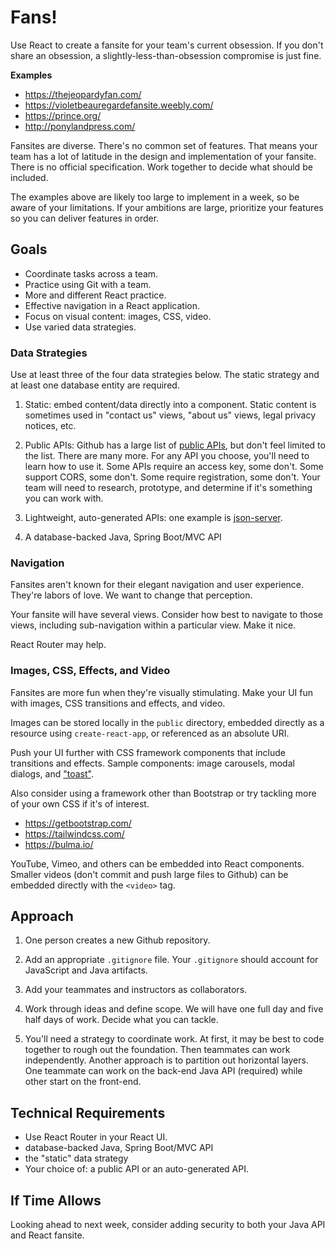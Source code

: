 # Fans!

Use React to create a fansite for your team's current obsession. If you don't share an obsession, a slightly-less-than-obsession compromise is just fine.

**Examples**

- https://thejeopardyfan.com/
- https://violetbeauregardefansite.weebly.com/
- https://prince.org/
- http://ponylandpress.com/

Fansites are diverse. There's no common set of features. That means your team has a lot of latitude in the design and implementation of your fansite. There is no official specification. Work together to decide what should be included.

The examples above are likely too large to implement in a week, so be aware of your limitations. If your ambitions are large, prioritize your features so you can deliver features in order.

## Goals

- Coordinate tasks across a team.
- Practice using Git with a team.
- More and different React practice.
- Effective navigation in a React application.
- Focus on visual content: images, CSS, video.
- Use varied data strategies.

### Data Strategies

Use at least three of the four data strategies below. The static strategy and at least one database entity are required.

1. Static: embed content/data directly into a component. Static content is sometimes used in "contact us" views, "about us" views, legal privacy notices, etc.

2. Public APIs: Github has a large list of [public APIs](https://github.com/public-apis/public-apis), but don't feel limited to the list. There are many more. For any API you choose, you'll need to learn how to use it. Some APIs require an access key, some don't. Some support CORS, some don't. Some require registration, some don't. Your team will need to research, prototype, and determine if it's something you can work with.

3. Lightweight, auto-generated APIs: one example is [json-server](https://github.com/typicode/json-server).

4. A database-backed Java, Spring Boot/MVC API

### Navigation

Fansites aren't known for their elegant navigation and user experience. They're labors of love. We want to change that perception.

Your fansite will have several views. Consider how best to navigate to those views, including sub-navigation within a particular view. Make it nice.

React Router may help.

### Images, CSS, Effects, and Video

Fansites are more fun when they're visually stimulating. Make your UI fun with images, CSS transitions and effects, and video.

Images can be stored locally in the `public` directory, embedded directly as a resource using `create-react-app`, or referenced as an absolute URI.

Push your UI further with CSS framework components that include transitions and effects. Sample components: image carousels, modal dialogs, and ["toast"](https://css-tricks.com/toast/).

Also consider using a framework other than Bootstrap or try tackling more of your own CSS if it's of interest.

- https://getbootstrap.com/
- https://tailwindcss.com/
- https://bulma.io/

YouTube, Vimeo, and others can be embedded into React components. Smaller videos (don't commit and push large files to Github) can be embedded directly with the `<video>` tag.

## Approach

1. One person creates a new Github repository.

2. Add an appropriate `.gitignore` file. Your `.gitignore` should account for JavaScript and Java artifacts.

3. Add your teammates and instructors as collaborators.

4. Work through ideas and define scope. We will have one full day and five half days of work. Decide what you can tackle.

5. You'll need a strategy to coordinate work. At first, it may be best to code together to rough out the foundation. Then teammates can work independently. Another approach is to partition out horizontal layers. One teammate can work on the back-end Java API (required) while other start on the front-end.

## Technical Requirements

- Use React Router in your React UI.
- database-backed Java, Spring Boot/MVC API
- the "static" data strategy
- Your choice of: a public API or an auto-generated API.

## If Time Allows

Looking ahead to next week, consider adding security to both your Java API and React fansite.

